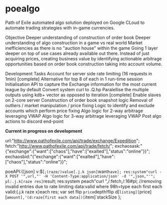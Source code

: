 # poealgo
Path of Exile automated algo solution deployed on Google CLoud to automate trading strategies with in-game currencies.

Objective
Deeper understanding of construction of order book
Deeper understanding of algo construction in a game vs real world
Market inefficiencies as there is no "auction house" within the game
Going 1 layer deeper on top of use cases already available out there. Instead of just acquiring prices, creating business value by identifying actionable arbitrage opportunities based on order book construction taking into account volume.

Development Tasks
Account for server side rate limiting (16 requests in 1min) [complete] Alternative for top 8 of each in 1 run-time session
Initialisation API to capture the Exchange information for the most current league by default
Convert system curl to .Q.hp
Paralellise the multiple outputs using kdb+ vector as opposed to iteration [complete]
Enable slaves on 2-core server
Construction of order book snapshot logic
Removal of outliers / market manipulation / price fixing 
Logic to identify and exclude accounts which perform price fixing 
Algo logic for 2-way arbitrage leveraging VWAP
Algo logic for 3-way arbitrage leveraging VWAP
Post algo actions to discord end-point

**************Current in progress on development**************

url:"http://www.pathofexile.com/api/trade/exchange/Expedition";
fetch:"http://www.pathofexile.com/api/trade/fetch/";
exchaosask:"{\"exchange\":{\"want\":[\"chaos\"],\"have\":[\"exalted\"],\"status\":\"online\"}}";
exchaosbid:"{\"exchange\":{\"want\":[\"exalted\"],\"have\":[\"chaos\"],\"status\":\"online\"}}";

poeAPI:{[json]
	v:$[`;(raze/)value[.j.k json]`want`have];
	res:system"curl -X POST '",url,"' -H 'Content-Type:application/json' -d '",json,"'";
	pl:.j.k[raze res]`result;
	res:system peach"curl ",/:fetch,/:16#pl;
	//removing invalid entries due to rate limiting
	data:valid where 98h=type each first each valid:{.j.k raze x}each res;
	var set flip `price`depth!flip d[`listing][`price][`amount],'(d:raze[first each data])[`item]`stackSize	
		};
